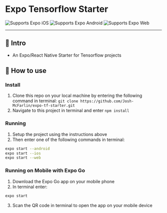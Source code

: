 # Expo Tensorflow Starter

<p>
  <!-- iOS -->
  <img alt="Supports Expo iOS" longdesc="Supports Expo iOS" src="https://img.shields.io/badge/iOS-4630EB.svg?style=flat-square&logo=APPLE&labelColor=999999&logoColor=fff" />
  <!-- Android -->
  <img alt="Supports Expo Android" longdesc="Supports Expo Android" src="https://img.shields.io/badge/Android-4630EB.svg?style=flat-square&logo=ANDROID&labelColor=A4C639&logoColor=fff" />
  <!-- Web -->
  <img alt="Supports Expo Web" longdesc="Supports Expo Web" src="https://img.shields.io/badge/web-4630EB.svg?style=flat-square&logo=GOOGLE-CHROME&labelColor=4285F4&logoColor=fff" />
</p>

---

## 👋 Intro

- An Expo/React Native Starter for Tensorflow projects

## 🚀 How to use

### Install

1. Clone this repo on your local machine by entering the following command in terminal: `git clone https://github.com/Josh-McFarlin/expo-tf-starter.git`
2. Navigate to this project in terminal and enter `npm install`

### Running

1. Setup the project using the instructions above
2. Then enter one of the following commands in terminal:

```bash
expo start --android
expo start --ios
expo start --web
```

### Running on Mobile with Expo Go

1. Download the Expo Go app on your mobile phone
2. In terminal enter:

```bash
expo start
```

3. Scan the QR code in terminal to open the app on your mobile device

